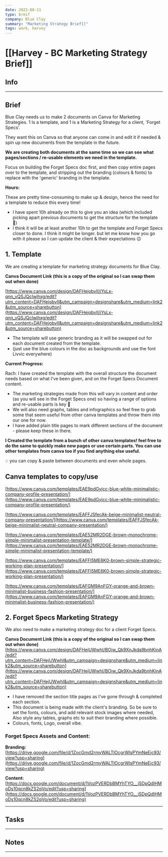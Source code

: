 ```yaml
---
date: 2022-08-11
type: breif
company: Blue Clay
summary: "Marketing Strategy Brief]]"
tags: work, harvey
---
```


# [[Harvey - BC Marketing Strategy Brief]]


## Info


---

## Brief

Blue Clay needs us to make 2 documents on Canva for Marketing Strategies. 1 Is a template, and 1 is a Marketing Strategy for a client, 'Forget Specs'.

They want this on Canva so that anyone can come in and edit it if needed & spin up new documents from the template in the future.

**We are creating both documents at the same time so we can see what pages/sections / re-usable elements we need in the template.**

Focus on building the Forget Specs doc first, and then copy entire pages over to the template, and stripping out the branding (colours & fonts) to replace with the 'generic' branding in the template.

**Hours:**

These are pretty time-consuming to make up & design, hence the need for a template to reduce this every time!

-   I have spent 10h already on this to give you an idea (which included picking apart previous documents to get the structure for the template 🥲)
-   I think it will be at least another 10h to get the template and Forget Specs closer to done. I think it might be longer. but let me know how you go with it please so I can update the client & their expectations 😉

## **1. Template**

We are creating a template for marketing strategy documents for Blue Clay.

**Canva Document Link (this is a copy of the original so I can swap them out when done)**

[https://www.canva.com/design/DAFHejobvII/jYsLx-qnn_vQSJQcIwihxg/edit?utm_content=DAFHejobvII&utm_campaign=designshare&utm_medium=link2&utm_source=sharebutton](https://www.canva.com/design/DAFHejobvII/jYsLx-qnn_vQSJQcIwihxg/edit?utm_content=DAFHejobvII&utm_campaign=designshare&utm_medium=link2&utm_source=sharebutton)

-   The template will use generic branding as it will be swapped out for each document created from the template.
-   (just use the blue colours in the doc as backgrounds and use the font Livvic everywhere)

**Current Progress:**

Rach: I have created the template with the overall structure the document needs based on what I've been given, and on the Forget Specs Document content.

-   The marketing strategies made from this will vary in content and order (as you will see in the Forget Specs one) so having a range of options and re-usable parts is key 🙂
-   We will also need graphs, tables and infographics so feel free to grab some that seem useful from other canva templates and throw them into our one for now.
-   I have added plain title pages to mark different sections of the document - please keep these in there.

**I Created the template from a bunch of other canva templates! feel free to do the same to quickly make new pages or use certain parts. You can use other templates from canva too if you find anything else useful.**

💡 you can copy & paste between documents and even whole pages.

## Canva templates to copy/use

[https://www.canva.com/templates/EAE9pdGyjcc-blue-white-minimalistic-company-profile-presentation/](https://www.canva.com/templates/EAE9pdGyjcc-blue-white-minimalistic-company-profile-presentation/)

[https://www.canva.com/templates/EAFFJSfecAk-beige-minimalist-neutral-company-presentation/](https://www.canva.com/templates/EAFFJSfecAk-beige-minimalist-neutral-company-presentation/)

[https://www.canva.com/templates/EAE52MR2DGE-brown-monochrome-simple-minimalist-presentation-template/](https://www.canva.com/templates/EAE52MR2DGE-brown-monochrome-simple-minimalist-presentation-template/)

[https://www.canva.com/templates/EAFFI5ME6K0-brown-simple-strategic-working-plan-presentation/](https://www.canva.com/templates/EAFFI5ME6K0-brown-simple-strategic-working-plan-presentation/)

[https://www.canva.com/templates/EAFGM9AnFGY-orange-and-brown-minimalist-business-fashion-presentation/](https://www.canva.com/templates/EAFGM9AnFGY-orange-and-brown-minimalist-business-fashion-presentation/)

## **2. Forget Specs Marketing Strategy**
We also need to make a marketing strategy doc for a client Forget Specs.

**Canva Document Link (this is a copy of the original so I can swap them out when done)**
[https://www.canva.com/design/DAFHejUWwhI/BOiw_Qk9XnJkda9bnhKinA/edit?utm_content=DAFHejUWwhI&utm_campaign=designshare&utm_medium=link2&utm_source=sharebutton](https://www.canva.com/design/DAFHejUWwhI/BOiw_Qk9XnJkda9bnhKinA/edit?utm_content=DAFHejUWwhI&utm_campaign=designshare&utm_medium=link2&utm_source=sharebutton)

-   I have removed the section title pages as I've gone through & completed each section.
-   This document is being made with the client's branding. So be sure to set the fonts, colours, and add relevant stock images where needed, Also style any tables, graphs etc to suit their branding where possible.
-   Colours, fonts, Logo, overall vibe.

### **Forget Specs Assets and Content:**

**Branding:**[https://drive.google.com/file/d/1ZocGmd2rmyWALTlOcgrWlsPYmNeEjc93/view?usp=sharing](https://drive.google.com/file/d/1ZocGmd2rmyWALTlOcgrWlsPYmNeEjc93/view?usp=sharing)

**Content:**
[https://docs.google.com/document/d/1VozPVERDbBMYhTYO__jSDpQdlHMoDs10qcn8kZS2qVo/edit?usp=sharing](https://docs.google.com/document/d/1VozPVERDbBMYhTYO__jSDpQdlHMoDs10qcn8kZS2qVo/edit?usp=sharing)

---

## Tasks


---

## Notes


---